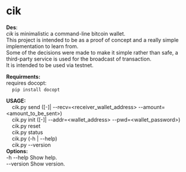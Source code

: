 cik
===
**Des**:  
*cik* is minimalistic a command-line bitcoin wallet.  
This project is intended to be as a proof of concept and a really simple implementation to learn from.  
Some of the decisions were made to make it simple rather than safe, a third-party service is used for the broadcast of transaction.  
It is intended to be used via testnet.


**Requirments:**  
requires docopt:  
&nbsp;&nbsp;&nbsp;&nbsp;```pip install docopt```


**USAGE:**  
&nbsp;&nbsp;&nbsp;&nbsp;cik.py send ([-]| --recv=<receiver_wallet_address> --amount=<amount_to_be_sent>)  
&nbsp;&nbsp;&nbsp;&nbsp;cik.py init ([-]| --addr=<wallet_address> --pwd=<wallet_password>)  
&nbsp;&nbsp;&nbsp;&nbsp;cik.py reset  
&nbsp;&nbsp;&nbsp;&nbsp;cik.py status  
&nbsp;&nbsp;&nbsp;&nbsp;cik.py (-h | --help)  
&nbsp;&nbsp;&nbsp;&nbsp;cik.py --version  
**Options:**  
  -h --help     Show help.  
  --version     Show version.  